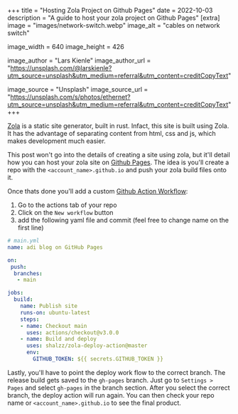 +++
title = "Hosting Zola Project on Github Pages"
date = 2022-10-03
description = "A guide to host your zola project on Github Pages"
[extra]
image = "images/network-switch.webp"
image_alt = "cables on network switch"

image_width = 640
image_height = 426

image_author = "Lars Kienle"
image_author_url = "https://unsplash.com/@larskienle?utm_source=unsplash&utm_medium=referral&utm_content=creditCopyText"

image_source = "Unsplash"
image_source_url = "https://unsplash.com/s/photos/ethernet?utm_source=unsplash&utm_medium=referral&utm_content=creditCopyText"
+++

[Zola](https://www.getzola.org/) is a static site generator, built in rust.
Infact, this site is built using Zola.
It has the advantage of separating content from html, css and js, which makes development
much easier.

This post won't go into the details of creating a site using zola, but it'll detail how
you can host your zola site on [Github Pages](https://pages.github.com/).
The idea is you'll create a repo with the `<account_name>.github.io`
and push your zola build files onto it.

Once thats done you'll add a custom [Github Action Workflow](https://github.com/features/actions):
1. Go to the actions tab of your repo
2. Click on the `New workflow` button
3. add the following yaml file and commit (feel free to change name on the first line)

```yaml
# main.yml
name: adi blog on GitHub Pages

on: 
 push:
  branches:
   - main

jobs:
  build:
    name: Publish site
    runs-on: ubuntu-latest
    steps:
    - name: Checkout main
      uses: actions/checkout@v3.0.0
    - name: Build and deploy
      uses: shalzz/zola-deploy-action@master
      env:
        GITHUB_TOKEN: ${{ secrets.GITHUB_TOKEN }}
```

Lastly, you'll have to point the deploy work flow to the correct branch.
The release build gets saved to the `gh-pages` branch.
Just go to `Settings > Pages` and select `gh-pages` in the branch section.
After you select the correct branch, the deploy action will run again.
You can then check your repo name or `<account_name>.github.io` to see the 
final product.
